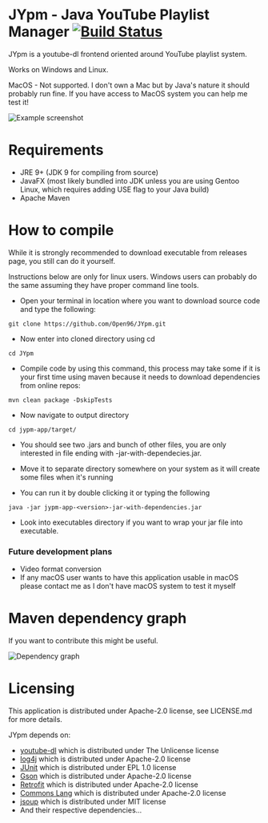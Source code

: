 # JYpm - Java YouTube Playlist Manager [![Build Status](https://travis-ci.org/Open96/JYpm.svg?branch=master)](https://travis-ci.org/Open96/JYpm)

JYpm is a youtube-dl frontend oriented around YouTube playlist system.

Works on Windows and Linux.

MacOS - Not supported. I don't own a Mac but by Java's nature it should probably run fine. If you have access to MacOS system you can help me test it!

![Example screenshot](https://i.imgur.com/dNd7WFz.png)

# Requirements

* JRE 9+ (JDK 9 for compiling from source)
* JavaFX (most likely bundled into JDK unless you are using Gentoo Linux, which requires adding USE flag to your Java build)
* Apache Maven

# How to compile

While it is strongly recommended to download executable from releases page, you still can do it yourself.

Instructions below are only for linux users. Windows users can probably do the same assuming they have proper command line tools.

* Open your terminal in location where you want to download source code and type the following:

```git clone https://github.com/Open96/JYpm.git```

* Now enter into cloned directory using cd

```cd JYpm```

* Compile code by using this command, this process may take some if it is your first time using maven because it needs to download dependencies from online repos:

````mvn clean package -DskipTests````

* Now navigate to output directory

```cd jypm-app/target/```

* You should see two .jars and bunch of other files, you are only interested in file ending with -jar-with-dependecies.jar.

* Move it to separate directory somewhere on your system as it will create some files when it's running

* You can run it by double clicking it or typing the following

```java -jar jypm-app-<version>-jar-with-dependencies.jar```

* Look into executables directory if you want to wrap your jar file into executable.


### Future development plans

* Video format conversion
* If any macOS user wants to have this application usable in macOS please contact me as I don't have macOS system to test it myself

# Maven dependency graph

If you want to contribute this might be useful.

![Dependency graph](https://i.imgur.com/F9MXNOC.png)

# Licensing

This application is distributed under Apache-2.0 license, see LICENSE.md for more details.

JYpm depends on:

* [youtube-dl](https://github.com/rg3/youtube-dl) which is distributed under The Unlicense license
* [log4j](https://logging.apache.org/log4j/2.x/) which is distributed under Apache-2.0 license
* [JUnit](http://junit.org/junit5/) which is distributed under EPL 1.0 license
* [Gson](https://github.com/google/gson) which is distributed under Apache-2.0 license
* [Retrofit](https://github.com/square/retrofit) which is distributed under Apache-2.0 license
* [Commons Lang](https://github.com/apache/commons-lang) which is distributed under Apache-2.0 license
* [jsoup](https://github.com/jhy/jsoup) which is distributed under MIT license
* And their respective dependencies...